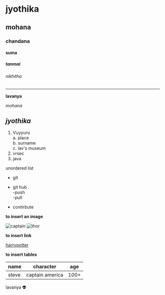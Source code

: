 # jyothika
## mohana
### chandana
#### suma
##### tanmai
###### nikhitha
----------------------------------------------------------------------

**lavanya**


*mohana*


***jyothika***
-------------------------------------

1. Vuyyuru  
 a. place     
 b. surname     
 c. lav's museum     
2. vrsec  
3. java  
 
 unordered list
 * git
 * git hub  
   -push    
   -pull  
  
 * contirbute


 **to insert an image**
 
 ![captain](https://images-na.ssl-images-amazon.com/images/I/71vntClRfjL._AC_SL1500_.jpg)
 ![thor](https://lh3.googleusercontent.com/giiKGubDHW97aqTZsFGo2Zeo2UMC5AzMCqQRFaFmoDlSnnIIJ71y-hdC3J05hFYGYxgzW1GdRnJzo5_vo4fEb7D3xg=w640-h400-e365-rj-sc0x00ffffff)
 
 
 **to insert link**
 
 [harrypotter](https://www.google.com/search?q=harry+potter&source=lmns&bih=969&biw=1920&hl=en&sa=X&ved=2ahUKEwitkNDBh_juAhWWoUsFHR6ZCtAQ_AUoAHoECAEQAA)
 
 **to insert tables**
 
 |name|character|age|
 |------------|--------------|------------|
 |steve |captain america|100+|
 
 lavanya :alien:
